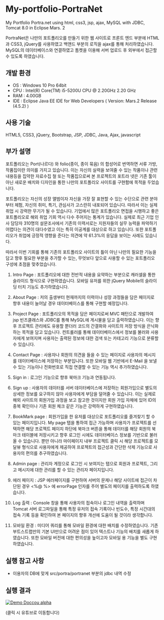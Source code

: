 # My-portfolio-PortraNet

My Portfolio Portra.net using html, css3, jsp, ajax, MySQL with JDBC, Tomcat 8.0 in Eclipse Mars. 2

PortraNet은 나만의 포트폴리오를 만들기 위한 웹 사이트로 프론트 엔드 부분에 HTML과 CSS3, jQuery를 사용하였고 백앤드 부분의 로직을 ajax를 통해 처리하였습니다. MySQL의 데이터베이스와 연결하였고 톰켓을 이용해 서버 업로드 후 외부에서 접근할 수 있도록 하였습니다. 

## 개발 환경

* OS : Windows 10 Pro 64bit
* CPU : Intel(R) Core(TM) i5-5200U CPU @ 2.20GHz 2.20 GHz
* RAM : 4.00GB
* IDE : Eclipse Java EE IDE for Web Developers
	( Version: Mars.2 Release (4.5.2) )

## 사용 기술

HTML5, CSS3, jQuery, Bootstrap, JSP, JDBC, Java, Ajax, javascript

## 부가 설명

 포트폴리오는 Port(나르다) 와 folio(종이, 종이 묶음) 의 합성어로 번역하면 서류 가방, 작품집이란 의미를 가지고 있습니다. 이는 자신의 실력을 보여줄 수 있는 작품이나 관련 내용등을 집약한 자료수집 철 또는 작품집으로써 본 프로젝트의 포트라 넷은 기존 툴이 아닌 새로운 배치와 디자인을 통한 나만의 포트폴리오 사이트를 구현함에 목적을 두었습니다. 

포트폴리오는 자신의 성장 앨범이자 자신을 가장 잘 표현할 수 있는 수단으로 관련 분야부터 체험, 자신의 취미, 특기, 관심사가 고스란히 내포되어 있습니다. 따라서 이는 실제 취업 시 강력한 무기가 될 수 있습니다. 기업에서 많은 포트폴리오 면접을 시행하고 좋은 포트폴리오로 해외 취업 기회 역시 다수 주어지는 통계가 있습니다. 실제로 최근 기업 인사 담당자 310명의 설문조사에서 기존의 이력서로는 지원자들의 실무 능력을 파악하기 어렵다는 의견이 대다수였고 이는 특히 이공계를 대상으로 하고 있습니다. 또한 포트폴리오가 취업에 긍정적 영향을 준다는 의견에 약 61.3%의 응답을 보이는 사례도 있습니다.

 따라서 이번 기회를 통해 기존의 포트폴리오 사이트의 틀이 아닌 나만의 필요한 기능을 담고 향후 필요한 부분을 추가할 수 있는, 무엇보다 앞으로 사용할 수 있는 포트폴리오 구성에 초점을 맞추었습니다. 

1. Intro Page : 포트폴리오에 대한 전반적 내용을 요약하는 부분으로 캐러셀을 통한 슬라이드 형식으로 구현하였습니다. 모바일 유저를 위한 jQuery Mobile의 슬라이딩 터치 기능도 추가하였습니다.

2. About Page : 저의 출생부터 현재까지의 이력이나 성장 과정들을 담은 페이지로 향후 내용이 늘어날 경우 데이터베이스를 통해 구현할 예정입니다.

3. Project Page : 포트폴리오의 목적을 담은 페이지로써 MVC 패턴으로 개발하여 jsp 빈즈클래스와 JDBC를 통해 MySQL에 게시물을 담고 출력하였습니다. 이는 향후 프로젝트 관리에도 유용할 뿐더러 코드의 간결화와 사이트의 저장 방식을 은닉화하는 목적을 담고 있습니다. 컨트롤러를 통해 데이터베이스에서 정보를 불러와 사용자에게 보여지며 사용자는 출력된 정보에 대한 검색 또는 카테고리 기능으로 분류할 수 있습니다.

4. Contact Page : 사용자나 회원의 의견을 들을 수 있는 페이지로 사용자의 메시지를 데이터베이스에 저장하는 부분입니다. 또한 모바일 웹 기반에서 E-Mail 을 보낼 수 있는 기능이나 전화번호로 직접 연결할 수 있는 기능 역시 추가하였습니다.

5. Sign in : 로그인 기능으로 향후 북마크 기능과 연동됩니다. 

6. Sign up : 사용자의 데이터를 서버 데이터베이스에 저장하는 회원가입으로 별도의 상세한 정보를 요구하지 않아 사용자에게 부담을 덜어줄 수 있습니다. 이는 실제로 해외 사이트의 회원가입 과정을 보고 참고한 것이지만 회원 가입 자체에 있어 ID의 중복 확인이나 기존 회원 체크 같은 기능은 강력하게 구현하였습니다.

7. BookMark page : 회원가입을 한 유저를 대상으로 포트폴리오를 즐겨찾기 할 수 있는 페이지입니다. My page 탭을 통하여 접근 가능하며 사용자가 프로젝트를 선택하면 해당 프로젝트 페이지 하단에 북마크 버튼을 통해 데이터를 해당 회원의 북마크 테이블에 저장시키고 향후 로그인 시에도 데이터베이스 정보를 기반으로 불러올 수 있습니다. 뿐만 아니라 마이페이지 내부 프로젝트 클릭 시 해당 프로젝트를 모달뷰 형식으로 사용자에게 제공하여 프로젝트의 접근성과 간단한 삭제 기능으로 사용자의 편의를 추구하였습니다. 

8. Admin page : 관리자 계정으로 로그인 시 보여지는 탭으로 회원과 프로젝트, 그리고 메시지에 대한 관리를 할 수 있는 관리자 페이지입니다.

9. 에러 페이지 : JSP 에러페이지를 구현하여 서버의 문제나 해당 사이트에 접근이 차단된 경우 <%@ %> 에 errorPage 인자를 주어 별도의 페이지를 출력하도록 하였습니다.

10. Log 출력 : Console 창을 통해 사용자의 접속이나 로그인 내역을 출력하며 Tomcat 서버 로그파일을 통해 특정 유저의 접속 기록이나 빈도수, 특정 시간대의 접속 기록 등을 확인하여 본 페이지의 향후 개선에 도움이 될 것이라 생각합니다.

11. 모바일 환경 : 미디어 쿼리를 통해 모바일 환경에 대한 배치를 수정하였습니다. 기존 부트스트랩만의 기본 UI만으로 어려운 점이 있어 텍스트나 기능의 배치를 새롭게 하였습니다. 또한 모바일 버전에 대한 편의성을 높이고자 모바일 용 기능을 별도 구현하였습니다. 

## 실행 참고 사항

* 이용자의 DB에 맞게 src/portra/portranet 부분의 jdbc 내역 수정

## 실행 결과

[![Demo Doccou alpha](https://j.gifs.com/mwpPJE.gif)](https://www.youtube.com/watch?v=LRacwPgSj34)

(클릭 시 유튜브로 이동합니다)
